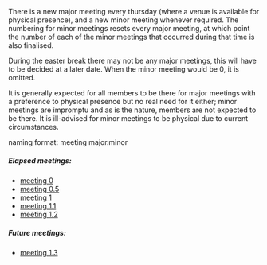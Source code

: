 There is a new major meeting every thursday (where a venue is available for physical presence), and a new minor meeting whenever required. The numbering for minor meetings resets every major meeting, at which point the number of each of the minor meetings that occurred during that time is also finalised.

During the easter break there may not be any major meetings, this will have to be decided at a later date. When the minor meeting would be 0, it is omitted.

It is generally expected for all members to be there for major meetings with a preference to physical presence but no real need for it either; minor meetings are impromptu and as is the nature, members are not expected to be there. It is ill-advised for minor meetings to be physical due to current circumstances.

naming format: meeting major.minor

##### Elapsed meetings:
- [meeting 0](meeting0.md)
- [meeting 0.5](meeting0.5.md)
- [meeting 1](meeting1.md)
- [meeting 1.1](meeting1.1.md)
- [meeting 1.2](meeting1.2.md)
##### Future meetings:
- [meeting 1.3](meeting1.3.md)